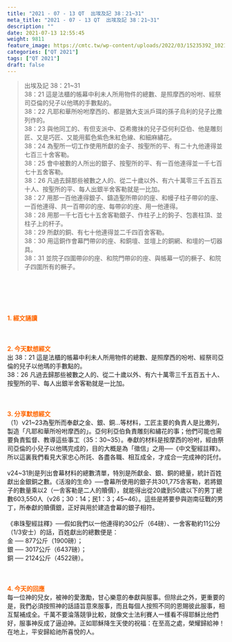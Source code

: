 ```yaml
---
title: "2021 - 07 - 13 QT  出埃及記 38：21~31"
meta_title: "2021 - 07 - 13 QT  出埃及記 38：21~31"
description: ""
date: 2021-07-13 12:55:45
weight: 9811
feature_image: https://cmtc.tw/wp-content/uploads/2022/03/15235392_10211799862337740_180693556567566654_o-1.webp
categories: ["QT 2021"]
tags: ["QT 2021"]
draft: false
---
```


<blockquote>出埃及記 38：21~31<br />
38：21 這是法櫃的帳幕中利未人所用物件的總數、是照摩西的吩咐、經祭司亞倫的兒子以他瑪的手數點的。<br />
38：22 凡耶和華所吩咐摩西的、都是猶大支派戶珥的孫子烏利的兒子比撒列作的。<br />
38：23 與他同工的、有但支派中、亞希撒抹的兒子亞何利亞伯、他是雕刻匠、又是巧匠、又能用藍色紫色朱紅色線、和細麻繡花。<br />
38：24 為聖所一切工作使用所獻的金子、按聖所的平、有二十九他連得並七百三十舍客勒。<br />
38：25 會中被數的人所出的銀子、按聖所的平、有一百他連得並一千七百七十五舍客勒。<br />
38：26 凡過去歸那些被數之人的、從二十歲以外、有六十萬零三千五百五十人、按聖所的平、每人出銀半舍客勒就是一比加。<br />
38：27 用那一百他連得銀子、鑄造聖所帶卯的座、和幔子柱子帶卯的座、一百他連得、共一百帶卯的座、每帶卯的座、用一他連得。<br />
38：28 用那一千七百七十五舍客勒銀子、作柱子上的鉤子、包裹柱頂、並柱子上的杆子。<br />
38：29 所獻的銅、有七十他連得並二千四百舍客勒。<br />
38：30 用這銅作會幕門帶卯的座、和銅壇、並壇上的銅網、和壇的一切器具。<br />
38：31 並院子四圍帶卯的座、和院門帶卯的座、與帳幕一切的橛子、和院子四圍所有的橛子。</blockquote><br />
&nbsp;<br />
<br />
&nbsp;<br />
<br />
<span style="color: #ff6600;"><strong>1. </strong><strong>經文誦讀</strong></span><br />
<br />
<span style="color: #ff6600;"><strong> </strong></span><br />
<br />
<span style="color: #ff6600;"><strong>2. 今天默想</strong><strong>經文<br />
</strong></span>出 38：21 這是法櫃的帳幕中利未人所用物件的總數、是照摩西的吩咐、經祭司亞倫的兒子以他瑪的手數點的。<br />
38：26 凡過去歸那些被數之人的、從二十歲以外、有六十萬零三千五百五十人、按聖所的平、每人出銀半舍客勒就是一比加。<br />
<br />
&nbsp;<br />
<br />
<span style="color: #ff6600;"><strong>3. 分享默想經文<br />
</strong></span>（1）v21~23為聖所而奉獻之金、銀、銅…等材料，工匠主要的負責人是比撒列，製造「凡耶和華所吩咐摩西的」。亞何利亞伯負責雕刻和繡花的事；他們可能也需要負責監督、教導這些事工（35：30~35）。奉獻的材料是按摩西的吩咐，經由祭司亞倫的小兒子以他瑪完成的，目的大概是為「徵信」之用──《中文聖經註釋》。所以這裏我們看見大家忠心所託、各盡各職、相互成全，才成合一完成神的託付。<br />
<br />
v24~31則是列出會幕材料的總數清單，特別是所獻金、銀、銅的總量，統計百姓獻出金銀銅之數。《活潑的生命》──會幕所使用的銀子共301,775舎客勒，若將銀子的數量乘以2（一舎客勒是二人的贖價），就能得出從20歲到50歲以下的男丁總數603,550人（v26；30：14；民1：3；45~46）。這些是將要參與迦南征戰的男丁，所奉獻的贖價銀，正好與用於建造會幕的銀子相符。<br />
<br />
《串珠聖經註釋》──假如我們以一他連得約30公斤（64磅）、一舍客勒約11公分（1/3安士）的話，百姓獻出的總數便是：<br />
金 ── 877公斤（1900磅）；<br />
銀 ── 3017公斤（6437磅）；<br />
銅 ── 2124公斤（4522磅）。<br />
<br />
&nbsp;<br />
<br />
<span style="color: #ff6600;"><strong>4. 今天的回應<br />
</strong></span>每一位神的兒女，被神的愛激勵，甘心樂意的奉獻與服事。但除此之外，更重要的是，我們必須按照神的話語旨意來服事，而且每個人按照不同的恩賜彼此服事，相互幫補成全。千萬不要淪落競爭比較，就像文士法利賽人一樣看不得耶穌比他們好，服事神反成了逼迫神。正如耶穌降生天使的祝福：在至高之處，榮耀歸給神！在地上，平安歸給祂所喜悅的人。<br />
<br />
&nbsp;
        